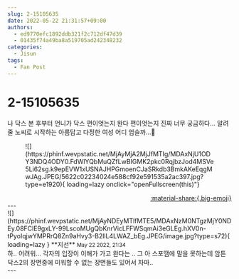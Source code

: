 ```yaml
---
slug: 2-15105635
date: 2022-05-22 21:31:57+09:00
authors:
  - ed9770efc1892ddb321f2c712df47d39
  - 01435f74a49ba8a519705ad242348232
categories:
  - Jisun
tags:
  - Fan Post
---
```


# 2-15105635

<div class="post-container" markdown="1">
<div class="content-container md-sidebar__scrollwrap" markdown="1">

나 닥스 본 후부터 언니가 닥스 편이엇는지 완다 편이엇는지 진짜 너무 궁금하다... 알려줄 노씨로 시작하는 아름답고 다정한 여성 어디 업슬까...🥹
<figure markdown="1">
![](https://phinf.wevpstatic.net/MjAyMjA2MjJfMTIg/MDAxNjU1ODY3NDQ4ODY0.FdWlYQbMuQZfLwBIGMK2pkc0RqjbzJod4MSVe5Li62sg.k9epEVW1xUSNAJHPGmoenCJaSRkdb3BmkAKeEqgMwJAg.JPEG/5622c02234024e588cf92e591535a2ac397.jpg?type=e1920){ loading=lazy onclick="openFullscreen(this)"}
</figure>


</div>
</div>

<div style="text-align: right;" markdown="1">
<a href="https://weverse.io/fromis9/fanpost/2-15105635" style="text-align: right;">:material-share:{.big-emoji}</a>
</div>
---

<div class="comments-container md-sidebar__scrollwrap" markdown="1">
<div class="comment" markdown="1">
<div class='id-container' markdown="1">
![](https://phinf.wevpstatic.net/MjAyNDEyMTlfMTE5/MDAxNzM0NTgzMjY0NDEy.08FClE9gxLY-99LscoMUgQbKnrVicLFFWSqmAi3eGLEg.hXV0n-tPyoIqjwYMPRrQ8Zn9aHvy3-B2llL4LWAZ_bEg.JPEG/image.jpg?type=s72){ loading=lazy }
**<span class="artist">지선</span>** <small>May 22 2022, 21:34</small><br>
</div>
<div class='comment-body' markdown="1">
하.. 어려워... 각자의 입장이 이해가 가고 완다는 .. 그 아 스포땜에 말을 못하는데 암튼 닥스2의 장면중에 미워할 수 없는 장면들도 있어서 차마..
</div>
</div>
</div>
---
